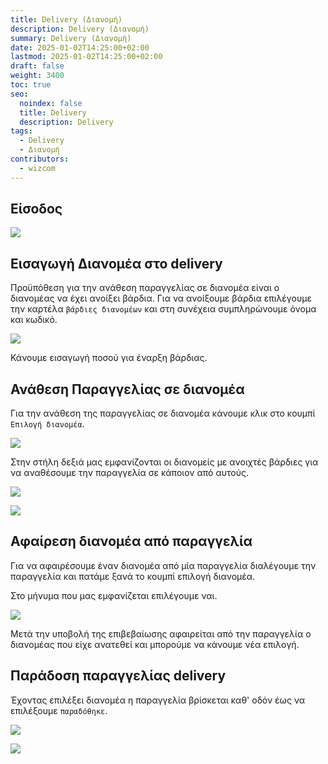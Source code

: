 ```yaml
---
title: Delivery (Διανομή)
description: Delivery (Διανομή)
summary: Delivery (Διανομή)
date: 2025-01-02T14:25:00+02:00
lastmod: 2025-01-02T14:25:00+02:00
draft: false
weight: 3400
toc: true
seo:
  noindex: false
  title: Delivery
  description: Delivery
tags:
  - Delivery
  - Διανομή
contributors:
  - wizcom
---
```


## Είσοδος

![](/images/delivery-001.jpg)

## Εισαγωγή Διανομέα στο delivery

Προϋπόθεση για την ανάθεση παραγγελίας σε διανομέα είναι ο διανομέας να έχει ανοίξει βάρδια.
Για να ανοίξουμε βάρδια επιλέγουμε την καρτέλα `βάρδιες διανομέων` και στη συνέχεια
συμπληρώνουμε όνομα και κωδικό.

![](/images/delivery-002.jpg)

Κάνουμε εισαγωγή ποσού για έναρξη βάρδιας.

## Ανάθεση Παραγγελίας σε διανομέα

Για την ανάθεση της παραγγελίας σε διανομέα κάνουμε κλικ στο κουμπί `Επιλογή διανομέα`.

![](/images/delivery-003.jpg)

Στην στήλη δεξιά μας εμφανίζονται οι διανομείς με ανοιχτές βάρδιες για να αναθέσουμε την παραγγελία σε κάποιον από αυτούς.

![](/images/delivery-003a.jpg)

![](/images/delivery-004.jpg)

## Αφαίρεση διανομέα από παραγγελία

Για να αφαιρέσουμε έναν διανομέα από μία παραγγελία διαλέγουμε την παραγγελία και πατάμε ξανά το κουμπί επιλογή διανομέα.

Στο μήνυμα που μας εμφανίζεται επιλέγουμε ναι.

![](/images/c-1002.jpg)

Μετά την υποβολή της επιβεβαίωσης αφαιρείται από την παραγγελία ο διανομέας που είχε ανατεθεί και μπορούμε να κάνουμε νέα επιλογή.

## Παράδοση παραγγελίας delivery

Έχοντας επιλέξει διανομέα η παραγγελία βρίσκεται καθ' οδόν έως να επιλέξουμε `παραδόθηκε`.

![](/images/delivery-005.jpg)

![](/images/delivery-006.jpg)
